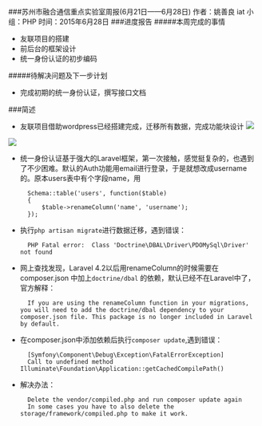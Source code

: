 ###苏州市融合通信重点实验室周报(6月21日——6月28日)
	作者：姚善良 iat                   小组：PHP                        时间：2015年6月28日
###进度报告
#####本周完成的事情
* 友联项目的搭建
* 前后台的框架设计
* 统一身份认证的初步编码

#####待解决问题及下一步计划
* 完成初期的统一身份认证，撰写接口文档

###简述
* 友联项目借助wordpress已经搭建完成，迁移所有数据，完成功能块设计
![](http://i.imgur.com/I6wtu16.png)

![](http://i.imgur.com/cM20WWE.png)

* 统一身份认证基于强大的Laravel框架，第一次接触，感觉挺复杂的，也遇到了不少困难。默认的Auth功能用email进行登录，于是就想改成username的。原本users表中有个字段name，用

		Schema::table('users', function($table)
		{
    		$table->renameColumn('name', 'username');
		});

* 执行`php artisan migrate`进行数据迁移，遇到错误：

		PHP Fatal error:  Class 'Doctrine\DBAL\Driver\PDOMySql\Driver' not found

* 网上查找发现，Laravel 4.2以后用renameColumn的时候需要在composer.json 中加上`doctrine/dbal` 的依赖，默认已经不在Laravel中了，官方解释：

		If you are using the renameColumn function in your migrations, you will need to add the doctrine/dbal dependency to your composer.json file. This package is no longer included in Laravel by default.

* 在composer.json中添加依赖后执行`composer update`,遇到错误：

		[Symfony\Component\Debug\Exception\FatalErrorException]
  		Call to undefined method Illuminate\Foundation\Application::getCachedCompilePath()

* 解决办法：

		Delete the vendor/compiled.php and run composer update again
		In some cases you have to also delete the storage/framework/compiled.php to make it work.


